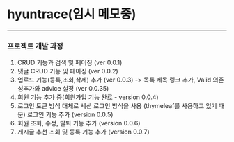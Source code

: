 # hyuntrace(임시 메모중)

----------------------------------------------------------------------------------------------------------------------------------------------------------------------------------------------------------------------
### 프로젝트 개발 과정
1. CRUD 기능과 검색 및 페이징 (ver 0.0.1)
2. 댓글 CRUD 기능 및 페이징 (ver 0.0.2)
3. 업로드 기능(등록,조회,삭제) 추가 (ver 0.0.3) -> 목록 제목 링크 추가, Valid 의존성추가와 advice 설정 (ver 0.0.35) 
4.  회원 기능 추가 중(회원가입 기능 완료 - version 0.0.4)
5. 로그인 토큰 방식 대체로 세션 로그인 방식을 사용 (thymeleaf를 사용하고 있기 때문) 로그인 기능 추가 (version 0.0.5)
6. 회원 조회, 수정, 탈퇴 기능 추가 (version 0.0.6)
7. 게시글 추천 조회 및 등록 기능 추가 (version 0.0.7)
 
